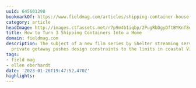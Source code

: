 ```yaml
---
uuid: 645601298
bookmarkOf: https://www.fieldmag.com/articles/shipping-container-house-victoria-aus-shelter-streaming
category: article
headImage: http://images.ctfassets.net/r7p9m4b1iqbp/2PugRbDgyDftBYKnf8oZdx/4cc5e58384d87d1f0d635d826b00451a/eco-containers-australia-shelter-streaming-facade.jpg?w=1000
title: How to Turn 3 Shipping Containers Into a Home
domain: fieldmag.com
description: The subject of a new film series by Shelter streaming service, this clever
  private getaway pushes design constraints to the limits in coastal Victoria
tags:
- field mag
- ellen eberhardt
date: '2023-01-26T19:47:52.470Z'
highlights:
---
```



